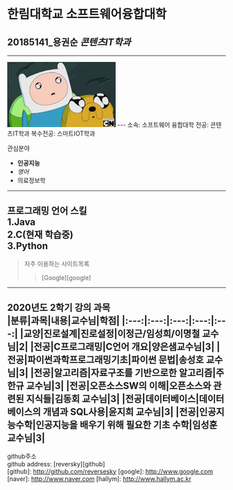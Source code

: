 # 한림대학교 소프트웨어융합대학
## 20185141_용권순 *콘텐츠IT학과*
---
<img src =Finn_and_jake.jpg height = 150 width = 250>
---
소속: 소프트웨어 융합대학  
전공: 콘텐츠IT학과
복수전공: 스마트IOT학과

관심분야   
* **인공지능**   
* *영어*
* 의료정보학  
--------
프로그래밍 언어 스킬    
1.Java  
2.C(현재 학습중)  
3.Python    
------
>자주 이용하는 사이트목록 
>> [Google][google]
-----

2020년도 2학기 강의 과목   
|분류|과목|내용|교수님|학점|
|:---:|:---:|:---:|:---:|:---:|
|교양|진로설계|진로설정|이정근/임성희/이명철 교수님|2|
|전공|C프로그래밍|C언어 개요|양은샘교수님|3|
|전공|파이썬과학프로그래밍기초|파이썬 문법|송성호 교수님|3|
|전공|알고리즘|자료구조를 기반으로한 알고리즘|주한규 교수님|3|
|전공|오픈소스SW의 이해|오픈소스와 관련된 지식들|김동회 교수님|3|
|전공|데이터베이스|데이터베이스의 개념과 SQL사용|윤지희 교수님|3|
|전공|인공지능수학|인공지능을 배우기 위해 필요한 기초 수학|임성훈 교수님|3|   
------------


github주소  
github address: [reversky][github]   
[github]: http://github.com/reversesky
[google]: http://www.google.com
[naver]: http://www.naver.com 
[hallym]: http://www.hallym.ac.kr

